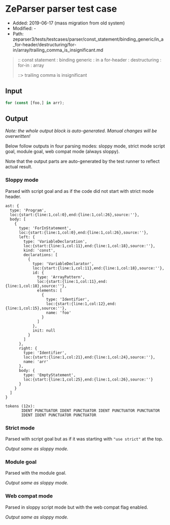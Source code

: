 # ZeParser parser test case

- Added: 2019-06-17 (mass migration from old system)
- Modified: -
- Path: zeparser3/tests/testcases/parser/const_statement/binding_generic/in_a_for-header/destructuring/for-in/array/trailing_comma_is_insignificant.md

> :: const statement : binding generic : in a for-header : destructuring : for-in : array
>
> ::> trailing comma is insignificant

## Input

`````js
for (const [foo,] in arr);
`````

## Output

_Note: the whole output block is auto-generated. Manual changes will be overwritten!_

Below follow outputs in four parsing modes: sloppy mode, strict mode script goal, module goal, web compat mode (always sloppy).

Note that the output parts are auto-generated by the test runner to reflect actual result.

### Sloppy mode

Parsed with script goal and as if the code did not start with strict mode header.

`````
ast: {
  type: 'Program',
  loc:{start:{line:1,col:0},end:{line:1,col:26},source:''},
  body: [
    {
      type: 'ForInStatement',
      loc:{start:{line:1,col:0},end:{line:1,col:26},source:''},
      left: {
        type: 'VariableDeclaration',
        loc:{start:{line:1,col:11},end:{line:1,col:18},source:''},
        kind: 'const',
        declarations: [
          {
            type: 'VariableDeclarator',
            loc:{start:{line:1,col:11},end:{line:1,col:18},source:''},
            id: {
              type: 'ArrayPattern',
              loc:{start:{line:1,col:11},end:{line:1,col:18},source:''},
              elements: [
                {
                  type: 'Identifier',
                  loc:{start:{line:1,col:12},end:{line:1,col:15},source:''},
                  name: 'foo'
                }
              ]
            },
            init: null
          }
        ]
      },
      right: {
        type: 'Identifier',
        loc:{start:{line:1,col:21},end:{line:1,col:24},source:''},
        name: 'arr'
      },
      body: {
        type: 'EmptyStatement',
        loc:{start:{line:1,col:25},end:{line:1,col:26},source:''}
      }
    }
  ]
}

tokens (12x):
       IDENT PUNCTUATOR IDENT PUNCTUATOR IDENT PUNCTUATOR PUNCTUATOR
       IDENT IDENT PUNCTUATOR PUNCTUATOR
`````

### Strict mode

Parsed with script goal but as if it was starting with `"use strict"` at the top.

_Output same as sloppy mode._

### Module goal

Parsed with the module goal.

_Output same as sloppy mode._

### Web compat mode

Parsed in sloppy script mode but with the web compat flag enabled.

_Output same as sloppy mode._
